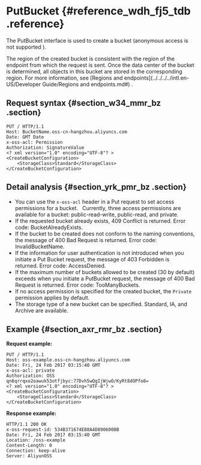 # PutBucket {#reference_wdh_fj5_tdb .reference}

The PutBucket interface is used to create a bucket \(anonymous access is not supported \).

The region of the created bucket is consistent with the region of the endpoint from which the request is sent. Once the data center of the bucket is determined, all objects in this bucket are stored in the corresponding region. For more information, see [Regions and endpoints](../../../../intl.en-US/Developer Guide/Regions and endpoints.md#) .

## Request syntax {#section_w34_mmr_bz .section}

```
PUT / HTTP/1.1
Host: BucketName.oss-cn-hangzhou.aliyuncs.com
Date: GMT Date
x-oss-acl: Permission
Authorization: SignatureValue
<? xml version="1.0" encoding="UTF-8"? >
<CreateBucketConfiguration>
    <StorageClass>Standard</StorageClass>
</CreateBucketConfiguration>
```

## Detail analysis {#section_yrk_pmr_bz .section}

-   You can use the `x-oss-acl` header in a Put request to set access permissions for a bucket.   Currently, three access permissions are available for a bucket: public-read-write, public-read, and private.
-   If the requested bucket already exists, 409 Conflict is returned. Error code: BucketAlreadyExists.
-   If the bucket to be created does not conform to the naming conventions, the message of 400 Bad Request is returned. Error code: InvalidBucketName.
-   If the information for user authentication is not introduced when you initiate a Put Bucket request, the message of 403 Forbidden is returned. Error code: AccessDenied.
-   If the maximum number of buckets allowed to be created \(30 by default\) exceeds when you initiate a PutBucket request, the message of 400 Bad Request is returned. Error code: TooManyBuckets.
-   If no access permission is specified for the created bucket, the `Private` permission applies by default.
-   The storage type of a new bucket can be specified. Standard, IA, and Archive are available.

## Example {#section_axr_rmr_bz .section}

**Request example:**

```
PUT / HTTP/1.1
Host: oss-example.oss-cn-hangzhou.aliyuncs.com
Date: Fri, 24 Feb 2017 03:15:40 GMT
x-oss-acl: private
Authorization: OSS qn6qrrqxo2oawuk53otfjbyc:77Dvh5wQgIjWjwO/KyRt8dOPfo8=
<? xml version="1.0" encoding="UTF-8"? >
<CreateBucketConfiguration>
    <StorageClass>Standard</StorageClass>
</CreateBucketConfiguration>
```

**Response example:**

```
HTTP/1.1 200 OK
x-oss-request-id: 534B371674E88A4D8906008B
Date: Fri, 24 Feb 2017 03:15:40 GMT
Location: /oss-example
Content-Length: 0
Connection: keep-alive
Server: AliyunOSS
```

